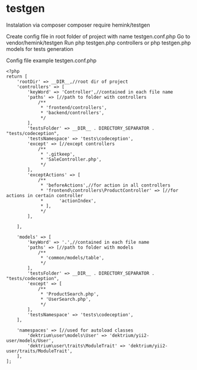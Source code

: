 # testgen
Instalation via composer
composer require hemink/testgen

Create config file in root folder of project with name testgen.conf.php
Go to vendor/hemink/testgen
Run php testgen.php controllers or php testgen.php models for tests generation

Config file example
testgen.conf.php
```
<?php
return [
    'rootDir' => __DIR__,//root dir of project
    'controllers' => [
        'keyWord' => 'Controller',//contained in each file name
        'paths' => [//path to folder with controllers
            /**
             * 'frontend/controllers',
             * 'backend/controllers',
             */
        ],
        'testsFolder' => __DIR__ . DIRECTORY_SEPARATOR . "tests/codeception",
        'testsNamespace' => 'tests\codeception',
        'except' => [//except controllers
            /**
             * '.gitkeep',
             * 'SaleController.php',
             */
        ],
        'exceptActions' => [
            /**
             * 'beforeActions',//for action in all controllers
             * 'frontend\controllers\ProductController' => [//for actions in certain controller
             *      'actionIndex',
             * ],
             */
        ],

    ],

    'models' => [
        'keyWord' => '.',//contained in each file name
        'paths' => [//path to folder with models
            /**
             * 'common/models/table',
             */
        ],
        'testsFolder' => __DIR__ . DIRECTORY_SEPARATOR . "tests/codeception",
        'except' => [
            /**
             * 'ProductSearch.php',
             * 'UserSearch.php',
             */
        ],
        'testsNamespace' => 'tests\codeception',
    ],

    'namespaces' => [//used for autoload classes
        'dektrium\user\models\User' => 'dektrium/yii2-user/models/User',
        'dektrium\user\traits\ModuleTrait' => 'dektrium/yii2-user/traits/ModuleTrait',
    ],
];
